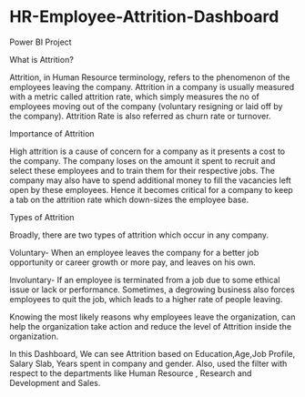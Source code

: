 # HR-Employee-Attrition-Dashboard
Power BI Project

What is Attrition?

Attrition, in Human Resource terminology, refers to the phenomenon of the employees leaving the company. Attrition in a company is usually measured with a metric called attrition rate, which simply measures the no of employees moving out of the company (voluntary resigning or laid off by the company). Attrition Rate is also referred as churn rate or turnover.


Importance of Attrition

High attrition is a cause of concern for a company as it presents a cost to the company. The company loses on the amount it spent to recruit and select these employees and to train them for their respective jobs. The company may also have to spend additional money to fill the vacancies left open by these employees. Hence it becomes critical for a company to keep a tab on the attrition rate which down-sizes the employee base.

Types of Attrition

Broadly, there are two types of attrition which occur in any company.

Voluntary- When an employee leaves the company for a better job opportunity or career growth or more pay, and leaves on his own.

Involuntary- If an employee is terminated from a job due to some ethical issue or lack or performance. Sometimes, a degrowing business also forces employees to quit the job, which leads to a higher rate of people leaving.



Knowing the most likely reasons why employees leave the organization, can help the organization take action and reduce the level of Attrition inside the organization.

In this Dashboard, We can see Attrition based on Education,Age,Job Profile, Salary Slab, Years spent in company and gender.
Also, used the filter with respect to the departments like Human Resource , Research and Development and Sales.

